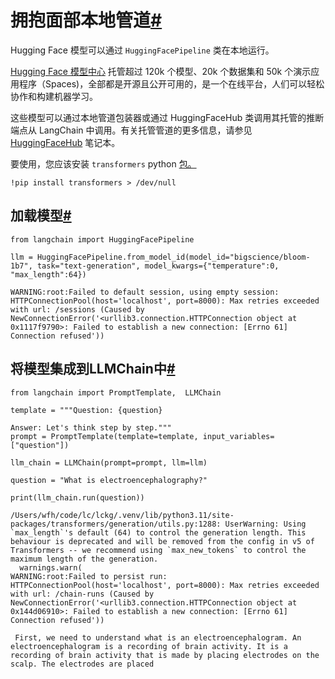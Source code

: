 

拥抱面部本地管道[#](#hugging-face-local-pipelines "链接到此标题的永久链接")
========================================================

Hugging Face 模型可以通过 `HuggingFacePipeline` 类在本地运行。

[Hugging Face 模型中心](https://huggingface.co/models) 托管超过 120k 个模型、20k 个数据集和 50k 个演示应用程序（Spaces)，全部都是开源且公开可用的，是一个在线平台，人们可以轻松协作和构建机器学习。

这些模型可以通过本地管道包装器或通过 HuggingFaceHub 类调用其托管的推断端点从 LangChain 中调用。有关托管管道的更多信息，请参见 [HuggingFaceHub](huggingface_hub.html) 笔记本。

要使用，您应该安装 `transformers` python [包。](https://pypi.org/project/transformers/)

```
!pip install transformers > /dev/null

```

加载模型[#](#load-the-model "链接到此标题的永久链接")
--------------------------------------

```
from langchain import HuggingFacePipeline

llm = HuggingFacePipeline.from_model_id(model_id="bigscience/bloom-1b7", task="text-generation", model_kwargs={"temperature":0, "max_length":64})

```

```
WARNING:root:Failed to default session, using empty session: HTTPConnectionPool(host='localhost', port=8000): Max retries exceeded with url: /sessions (Caused by NewConnectionError('<urllib3.connection.HTTPConnection object at 0x1117f9790>: Failed to establish a new connection: [Errno 61] Connection refused'))

```

将模型集成到LLMChain中[#](#integrate-the-model-in-an-llmchain "此标题的永久链接")
------------------------------------------------------------------

```
from langchain import PromptTemplate,  LLMChain

template = """Question: {question}

Answer: Let's think step by step."""
prompt = PromptTemplate(template=template, input_variables=["question"])

llm_chain = LLMChain(prompt=prompt, llm=llm)

question = "What is electroencephalography?"

print(llm_chain.run(question))

```

```
/Users/wfh/code/lc/lckg/.venv/lib/python3.11/site-packages/transformers/generation/utils.py:1288: UserWarning: Using `max_length`'s default (64) to control the generation length. This behaviour is deprecated and will be removed from the config in v5 of Transformers -- we recommend using `max_new_tokens` to control the maximum length of the generation.
  warnings.warn(
WARNING:root:Failed to persist run: HTTPConnectionPool(host='localhost', port=8000): Max retries exceeded with url: /chain-runs (Caused by NewConnectionError('<urllib3.connection.HTTPConnection object at 0x144d06910>: Failed to establish a new connection: [Errno 61] Connection refused'))

```

```
 First, we need to understand what is an electroencephalogram. An electroencephalogram is a recording of brain activity. It is a recording of brain activity that is made by placing electrodes on the scalp. The electrodes are placed

```

